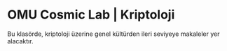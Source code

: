 # OMU Cosmic Lab | Kriptoloji

Bu klasörde, kriptoloji üzerine genel kültürden ileri seviyeye makaleler yer alacaktır.